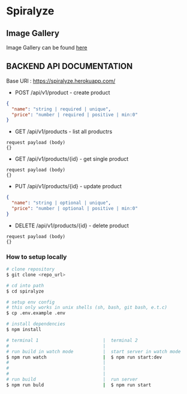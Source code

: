 # Spiralyze

## Image Gallery

Image Gallery can be found [here](https://spiralyze.herokuapp.com/)

## BACKEND API DOCUMENTATION

Base URl : https://spiralyze.herokuapp.com/

- POST /api/v1/product - create product

```json
{
  "name": "string | required | unique",
  "price": "number | required | positive | min:0"
}
```

- GET /api/v1/products - list all productrs

```
request payload (body)
{}
```

- GET /api/v1/products/{id} - get single product

```
request payload (body)
{}
```

- PUT /api/v1/products/{id} - update product

```json
{
  "name": "string | optional | unique",
  "price": "number | optional | positive | min:0"
}
```

- DELETE /api/v1/products/{id} - delete product

```
request payload (body)
{}
```

### How to setup locally

```sh
# clone repository
$ git clone <repo_url>

# cd into path
$ cd spiralyze

# setup env config
# this only works in unix shells (sh, bash, git bash, e.t.c)
$ cp .env.example .env

# install dependencies
$ npm install

# terminal 1                        |  terminal 2
#                                   |
# run build in watch mode           |  start server in watch mode
$ npm run watch                     |  $ npm run start:dev
#                                   |
#                                   |
#                                   |
# run build                         |  run server
$ npm run buld                      |  $ npm run start
```
